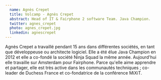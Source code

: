 ```yaml
---
  name: Agnès Crepet
  title: Volcamp - Agnès Crepet
  abstract: Head of IT & Fairphone 2 software Team. Java Champion.
  twitter: agnes_crepet
  photo: agnes_crepet.jpg
  linkedin: agnescrepet
---
```

Agnès Crepet a travaillé pendant 15 ans dans différentes sociétés, en tant que développeuse ou architecte logiciel. Elle a été élue Java Champion en 2012 et elle a co-fondé la société Ninja Squad la même année. Aujourd'hui elle travaille sur Amsterdam pour Fairphone. Parce qu'elle aime apprendre et partager, elle est très active dans les communautés techniques ; co-leader de Duchess France et co-fondatrice de la conférence MiXiT.
